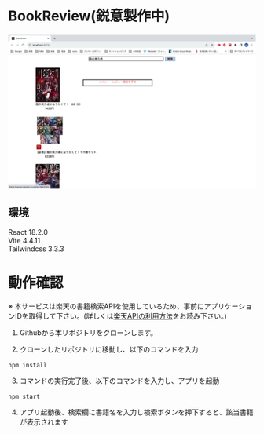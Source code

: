 # BookReview(鋭意製作中)

![デモ画像](./public/スクリーンショット%202023-10-12%2015.12.41.png)

## 環境
React 18.2.0  
Vite 4.4.11  
Tailwindcss 3.3.3


# 動作確認
※ 本サービスは楽天の書籍検索APIを使用しているため、事前にアプリケーションIDを取得して下さい。(詳しくは[楽天APIの利用方法](https://qiita.com/fmyuk/items/2067bad47904fcfeeb60)をお読み下さい。)

1. Githubから本リポジトリをクローンします。

2. クローンしたリポジトリに移動し、以下のコマンドを入力
```
npm install
```

3. コマンドの実行完了後、以下のコマンドを入力し、アプリを起動
```
npm start
```

4. アプリ起動後、検索欄に書籍名を入力し検索ボタンを押下すると、該当書籍が表示されます

